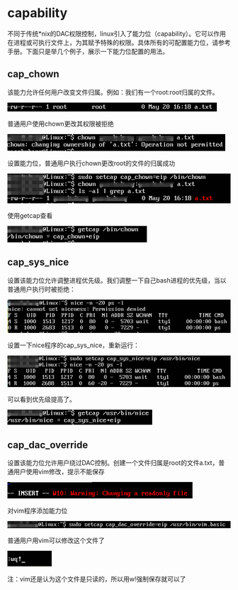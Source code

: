# capability

不同于传统*nix的DAC权限控制，linux引入了能力位（capability）。它可以作用在进程或可执行文件上，为其赋予特殊的权限。具体所有的可配置能力位，请参考手册。下面只是举几个例子，展示一下能力位配置的用法。

## cap_chown

该能力允许任何用户改变文件归属。例如：我们有一个root:root归属的文件。

![](res/1.png)

普通用户使用chown更改其权限被拒绝

![](res/2.png)

设置能力位，普通用户执行chown更改root的文件的归属成功

![](res/3.png)

使用getcap查看

![](res/4.png)

## cap_sys_nice

设置该能力位允许调整进程优先级。我们调整一下自己bash进程的优先级，当以普通用户执行时被拒绝：

![](res/5.png)

设置一下nice程序的cap_sys_nice，重新运行：

![](res/6.png)

可以看到优先级提高了。

![](res/7.png)

## cap_dac_override

设置该能力位允许用户绕过DAC控制。创建一个文件归属是root的文件a.txt，普通用户使用vim修改，提示不能保存

![](res/8.png)

对vim程序添加能力位

![](res/9.png)

普通用户用vim可以修改这个文件了

![](res/10.png)

注：vim还是认为这个文件是只读的，所以用w!强制保存就可以了
